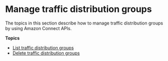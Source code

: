 # Manage traffic distribution groups<a name="manage-traffic-distribution-groups"></a>

The topics in this section describe how to manage traffic distribution groups by using Amazon Connect APIs\.

**Topics**
+ [List traffic distribution groups](list-traffic-distribution-groups.md)
+ [Delete traffic distribution groups](delete-traffic-distribution-groups.md)
